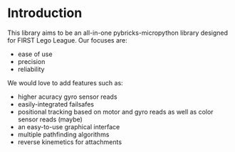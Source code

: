 # Introduction

This library aims to be an all-in-one pybricks-micropython library designed for FIRST Lego League. Our focuses are:

- ease of use
- precision
- reliability

We would love to add features such as:

- higher acuracy gyro sensor reads
- easily-integrated failsafes
- positional tracking based on motor and gyro reads as well as color sensor reads (maybe)
- an easy-to-use graphical interface 
- multiple pathfinding algorithms
- reverse kinemetics for attachments


